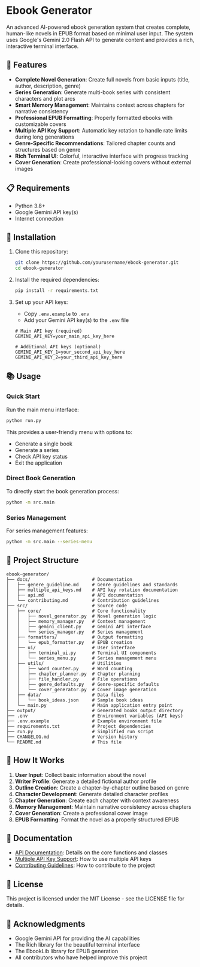 # Ebook Generator

An advanced AI-powered ebook generation system that creates complete, human-like novels in EPUB format based on minimal user input. The system uses Google's Gemini 2.0 Flash API to generate content and provides a rich, interactive terminal interface.

## 🌟 Features

- **Complete Novel Generation**: Create full novels from basic inputs (title, author, description, genre)
- **Series Generation**: Generate multi-book series with consistent characters and plot arcs
- **Smart Memory Management**: Maintains context across chapters for narrative consistency
- **Professional EPUB Formatting**: Properly formatted ebooks with customizable covers
- **Multiple API Key Support**: Automatic key rotation to handle rate limits during long generations
- **Genre-Specific Recommendations**: Tailored chapter counts and structures based on genre
- **Rich Terminal UI**: Colorful, interactive interface with progress tracking
- **Cover Generation**: Create professional-looking covers without external images

## 📋 Requirements

- Python 3.8+
- Google Gemini API key(s)
- Internet connection

## 🚀 Installation

1. Clone this repository:
   ```bash
   git clone https://github.com/yourusername/ebook-generator.git
   cd ebook-generator
   ```

2. Install the required dependencies:
   ```bash
   pip install -r requirements.txt
   ```

3. Set up your API keys:
   - Copy `.env.example` to `.env`
   - Add your Gemini API key(s) to the `.env` file
   ```
   # Main API key (required)
   GEMINI_API_KEY=your_main_api_key_here

   # Additional API keys (optional)
   GEMINI_API_KEY_1=your_second_api_key_here
   GEMINI_API_KEY_2=your_third_api_key_here
   ```

## 📚 Usage

### Quick Start

Run the main menu interface:

```bash
python run.py
```

This provides a user-friendly menu with options to:
- Generate a single book
- Generate a series
- Check API key status
- Exit the application

### Direct Book Generation

To directly start the book generation process:

```bash
python -m src.main
```

### Series Management

For series management features:

```bash
python -m src.main --series-menu
```

## 📁 Project Structure

```
ebook-generator/
├── docs/                       # Documentation
│   ├── genere_guideline.md     # Genre guidelines and standards
│   ├── multiple_api_keys.md    # API key rotation documentation
│   ├── api.md                  # API documentation
│   └── contributing.md         # Contribution guidelines
├── src/                        # Source code
│   ├── core/                   # Core functionality
│   │   ├── novel_generator.py  # Novel generation logic
│   │   ├── memory_manager.py   # Context management
│   │   ├── gemini_client.py    # Gemini API interface
│   │   └── series_manager.py   # Series management
│   ├── formatters/             # Output formatting
│   │   └── epub_formatter.py   # EPUB creation
│   ├── ui/                     # User interface
│   │   ├── terminal_ui.py      # Terminal UI components
│   │   └── series_menu.py      # Series management menu
│   ├── utils/                  # Utilities
│   │   ├── word_counter.py     # Word counting
│   │   ├── chapter_planner.py  # Chapter planning
│   │   ├── file_handler.py     # File operations
│   │   ├── genre_defaults.py   # Genre-specific defaults
│   │   └── cover_generator.py  # Cover image generation
│   ├── data/                   # Data files
│   │   └── book_ideas.json     # Sample book ideas
│   └── main.py                 # Main application entry point
├── output/                     # Generated books output directory
├── .env                        # Environment variables (API keys)
├── .env.example                # Example environment file
├── requirements.txt            # Project dependencies
├── run.py                      # Simplified run script
├── CHANGELOG.md                # Version history
└── README.md                   # This file
```

## 🔄 How It Works

1. **User Input**: Collect basic information about the novel
2. **Writer Profile**: Generate a detailed fictional author profile
3. **Outline Creation**: Create a chapter-by-chapter outline based on genre
4. **Character Development**: Generate detailed character profiles
5. **Chapter Generation**: Create each chapter with context awareness
6. **Memory Management**: Maintain narrative consistency across chapters
7. **Cover Generation**: Create a professional cover image
8. **EPUB Formatting**: Format the novel as a properly structured EPUB

## 📖 Documentation

- [API Documentation](docs/api.md): Details on the core functions and classes
- [Multiple API Key Support](docs/multiple_api_keys.md): How to use multiple API keys
- [Contributing Guidelines](docs/contributing.md): How to contribute to the project

## 📄 License

This project is licensed under the MIT License - see the LICENSE file for details.

## 🙏 Acknowledgments

- Google Gemini API for providing the AI capabilities
- The Rich library for the beautiful terminal interface
- The EbookLib library for EPUB generation
- All contributors who have helped improve this project
